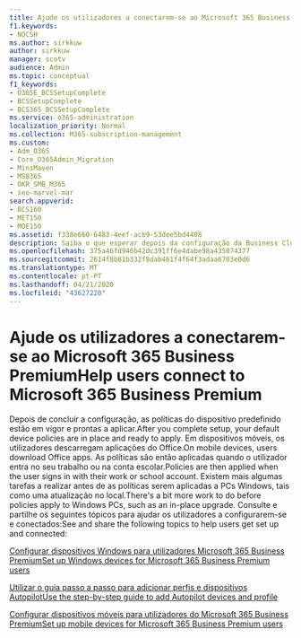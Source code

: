 ```yaml
---
title: Ajude os utilizadores a conectarem-se ao Microsoft 365 Business Premium
f1.keywords:
- NOCSH
ms.author: sirkkuw
author: sirkkuw
manager: scotv
audience: Admin
ms.topic: conceptual
f1_keywords:
- O365E_BCSSetupComplete
- BCSSetupComplete
- BCS365_BCSSetupComplete
ms.service: o365-administration
localization_priority: Normal
ms.collection: M365-subscription-management
ms.custom:
- Adm_O365
- Core_O365Admin_Migration
- MiniMaven
- MSB365
- OKR_SMB_M365
- seo-marvel-mar
search.appverid:
- BCS160
- MET150
- MOE150
ms.assetid: f338e660-6483-4eef-acb9-53dee5bd4408
description: Saiba o que esperar depois da configuração da Business Cloud Suite estar completa e as políticas de dispositivos padrão estão no lugar e prontas a aplicar.
ms.openlocfilehash: 375a46fd946b42dc391ff6e4dabe98a435074377
ms.sourcegitcommit: 2614f8b81b332f8dab461f4f64f3adaa6703e0d6
ms.translationtype: MT
ms.contentlocale: pt-PT
ms.lasthandoff: 04/21/2020
ms.locfileid: "43627220"
---
```

# <a name="help-users-connect-to-microsoft-365-business-premium"></a><span data-ttu-id="bf8e7-103">Ajude os utilizadores a conectarem-se ao Microsoft 365 Business Premium</span><span class="sxs-lookup"><span data-stu-id="bf8e7-103">Help users connect to Microsoft 365 Business Premium</span></span>

<span data-ttu-id="bf8e7-104">Depois de concluir a configuração, as políticas do dispositivo predefinido estão em vigor e prontas a aplicar.</span><span class="sxs-lookup"><span data-stu-id="bf8e7-104">After you complete setup, your default device policies are in place and ready to apply.</span></span> <span data-ttu-id="bf8e7-105">Em dispositivos móveis, os utilizadores descarregam aplicações do Office.</span><span class="sxs-lookup"><span data-stu-id="bf8e7-105">On mobile devices, users download Office apps.</span></span> <span data-ttu-id="bf8e7-106">As políticas são então aplicadas quando o utilizador entra no seu trabalho ou na conta escolar.</span><span class="sxs-lookup"><span data-stu-id="bf8e7-106">Policies are then applied when the user signs in with their work or school account.</span></span> <span data-ttu-id="bf8e7-107">Existem mais algumas tarefas a realizar antes de as políticas serem aplicadas a PCs Windows, tais como uma atualização no local.</span><span class="sxs-lookup"><span data-stu-id="bf8e7-107">There's a bit more work to do before policies apply to Windows PCs, such as an in-place upgrade.</span></span> <span data-ttu-id="bf8e7-108">Consulte e partilhe os seguintes tópicos para ajudar os utilizadores a configurarem-se e conectados:</span><span class="sxs-lookup"><span data-stu-id="bf8e7-108">See and share the following topics to help users get set up and connected:</span></span>
  
[<span data-ttu-id="bf8e7-109">Configurar dispositivos Windows para utilizadores Microsoft 365 Business Premium</span><span class="sxs-lookup"><span data-stu-id="bf8e7-109">Set up Windows devices for Microsoft 365 Business Premium users</span></span>](set-up-windows-devices.md)
  
[<span data-ttu-id="bf8e7-110">Utilizar o guia passo a passo para adicionar perfis e dispositivos Autopilot</span><span class="sxs-lookup"><span data-stu-id="bf8e7-110">Use the step-by-step guide to add Autopilot devices and profile</span></span>](add-autopilot-devices-and-profile.md)
  
[<span data-ttu-id="bf8e7-111">Configurar dispositivos móveis para utilizadores do Microsoft 365 Business Premium</span><span class="sxs-lookup"><span data-stu-id="bf8e7-111">Set up mobile devices for Microsoft 365 Business Premium users</span></span>](set-up-mobile-devices.md)
  

